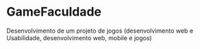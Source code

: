 # GameFaculdade
Desenvolvimento de um projeto de jogos (desenvolvimento web e Usabilidade, desenvolvimento web, mobile e jogos)
